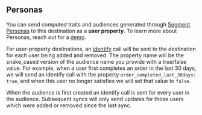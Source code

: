 ## Personas

You can send computed traits and audiences generated through [Segment Personas](/docs/personas/) to this destination as a **user property**. To learn more about Personas, reach out for a [demo](https://segment.com/contact/demo).

For user-property destinations, an [identify](/docs/connections/spec/identify/) call will be sent to the destination for each user being added and removed. The property name will be the snake_cased version of the audience name you provide with a true/false value. For example, when a user first completes an order in the last 30 days, we will send an identify call with the property `order_completed_last_30days: true`, and when this user no longer satisfies we will set that value to `false`. 

When the audience is first created an identify call is sent for every user in the audience. Subsequent syncs will only send updates for those users which were added or removed since the last sync.
